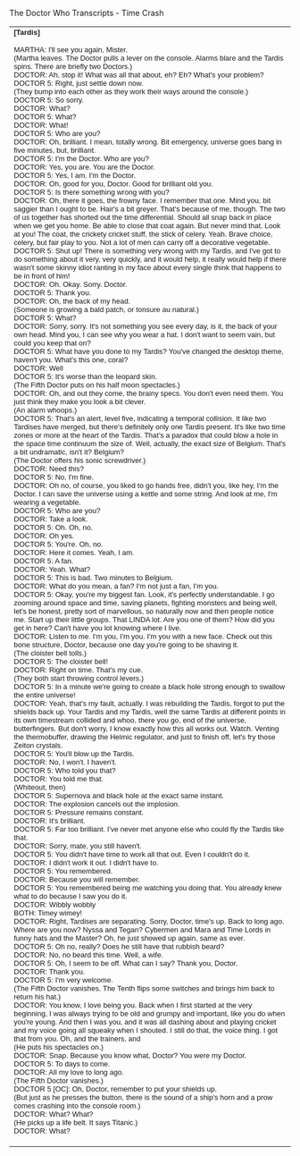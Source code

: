    The Doctor Who Transcripts - Time Crash

  

<table border="0" width="85%"><tbody><tr><td align="left" width="85%"><font face="Arial, Helvetica, sans-serif" size="2"><b>[Tardis]</b></font><p><font face="Arial, Helvetica, sans-serif" size="2">MARTHA: I'll see you again, Mister.<br>(Martha leaves. The Doctor pulls a lever on the console. Alarms blare and the Tardis spins. There are briefly two Doctors.)<br>DOCTOR: Ah, stop it! What was all that about, eh? Eh? What's your problem?<br>DOCTOR 5: Right, just settle down now.<br>(They bump into each other as they work their ways around the console.)<br>DOCTOR 5: So sorry.<br>DOCTOR: What?<br>DOCTOR 5: What?<br>DOCTOR: What!<br>DOCTOR 5: Who are you?<br>DOCTOR: Oh, brilliant. I mean, totally wrong. Bit emergency, universe goes bang in five minutes, but, brilliant.<br>DOCTOR 5: I'm the Doctor. Who are you?<br>DOCTOR: Yes, you are. You are the Doctor.<br>DOCTOR 5: Yes, I am. I'm the Doctor.<br>DOCTOR: Oh, good for you, Doctor. Good for brilliant old you.<br>DOCTOR 5: Is there something wrong with you?<br>DOCTOR: Oh, there it goes, the frowny face. I remember that one. Mind you, bit saggier than I ought to be. Hair's a bit greyer. That's because of me, though. The two of us together has shorted out the time differential. Should all snap back in place when we get you home. Be able to close that coat again. But never mind that. Look at you! The coat, the crickety cricket stuff, the stick of celery. Yeah. Brave choice, celery, but fair play to you. Not a lot of men can carry off a decorative vegetable.<br>DOCTOR 5: Shut up! There is something very wrong with my Tardis, and I've got to do something about it very, very quickly, and it would help, it really would help if there wasn't some skinny idiot ranting in my face about every single think that happens to be in front of him!<br>DOCTOR: Oh. Okay. Sorry. Doctor.<br>DOCTOR 5: Thank you.<br>DOCTOR: Oh, the back of my head.<br>(Someone is growing a bald patch, or tonsure au natural.)<br>DOCTOR 5: What?<br>DOCTOR: Sorry, sorry. It's not something you see every day, is it, the back of your own head. Mind you, I can see why you wear a hat. I don't want to seem vain, but could you keep that on?<br>DOCTOR 5: What have you done to my Tardis? You've changed the desktop theme, haven't you. What's this one, coral?<br>DOCTOR: Well<br>DOCTOR 5: It's worse than the leopard skin.<br>(The Fifth Doctor puts on his half moon spectacles.)<br>DOCTOR: Oh, and out they come, the brainy specs. You don't even need them. You just think they make you look a bit clever.<br>(An alarm whoops.)<br>DOCTOR 5: That's an alert, level five, indicating a temporal collision. It like two Tardises have merged, but there's definitely only one Tardis present. It's like two time zones or more at the heart of the Tardis. That's a paradox that could blow a hole in the space time continuum the size of. Well, actually, the exact size of Belgium. That's a bit undramatic, isn't it? Belgium?<br>(The Doctor offers his sonic screwdriver.)<br>DOCTOR: Need this?<br>DOCTOR 5: No, I'm fine.<br>DOCTOR: Oh no, of course, you liked to go hands free, didn't you, like hey, I'm the Doctor. I can save the universe using a kettle and some string. And look at me, I'm wearing a vegetable.<br>DOCTOR 5: Who are you?<br>DOCTOR: Take a look.<br>DOCTOR 5: Oh. Oh, no.<br>DOCTOR: Oh yes.<br>DOCTOR 5: You're. Oh, no.<br>DOCTOR: Here it comes. Yeah, I am.<br>DOCTOR 5: A fan.<br>DOCTOR: Yeah. What?<br>DOCTOR 5: This is bad. Two minutes to Belgium.<br>DOCTOR: What do you mean, a fan? I'm not just a fan, I'm you.<br>DOCTOR 5: Okay, you're my biggest fan. Look, it's perfectly understandable. I go zooming around space and time, saving planets, fighting monsters and being well, let's be honest, pretty sort of marvellous, so naturally now and then people notice me. Start up their little groups. That LINDA lot. Are you one of them? How did you get in here? Can't have you lot knowing where I live.<br>DOCTOR: Listen to me. I'm you, I'm you. I'm you with a new face. Check out this bone structure, Doctor, because one day you're going to be shaving it.<br>(The cloister bell tolls.)<br>DOCTOR 5: The cloister bell!<br>DOCTOR: Right on time. That's my cue.<br>(They both start throwing control levers.)<br>DOCTOR 5: In a minute we're going to create a black hole strong enough to swallow the entire universe!<br>DOCTOR: Yeah, that's my fault, actually. I was rebuilding the Tardis, forgot to put the shields back up. Your Tardis and my Tardis, well the same Tardis at different points in its own timestream collided and whoo, there you go, end of the universe, butterfingers. But don't worry, I know exactly how this all works out. Watch. Venting the thermobuffer, drawing the Helmic regulator, and just to finish off, let's fry those Zeiton crystals.<br>DOCTOR 5: You'll blow up the Tardis.<br>DOCTOR: No, I won't. I haven't.<br>DOCTOR 5: Who told you that?<br>DOCTOR: You told me that.<br>(Whiteout, then)<br>DOCTOR 5: Supernova and black hole at the exact same instant.<br>DOCTOR: The explosion cancels out the implosion.<br>DOCTOR 5: Pressure remains constant.<br>DOCTOR: It's brilliant.<br>DOCTOR 5: Far too brilliant. I've never met anyone else who could fly the Tardis like that.<br>DOCTOR: Sorry, mate, you still haven't.<br>DOCTOR 5: You didn't have time to work all that out. Even I couldn't do it.<br>DOCTOR: I didn't work it out. I didn't have to.<br>DOCTOR 5: You remembered.<br>DOCTOR: Because you will remember.<br>DOCTOR 5: You remembered being me watching you doing that. You already knew what to do because I saw you do it.<br>DOCTOR: Wibbly wobbly<br>BOTH: Timey wimey!<br>DOCTOR: Right, Tardises are separating. Sorry, Doctor, time's up. Back to long ago. Where are you now? Nyssa and Tegan? Cybermen and Mara and Time Lords in funny hats and the Master? Oh, he just showed up again, same as ever.<br>DOCTOR 5: Oh no, really? Does he still have that rubbish beard?<br>DOCTOR: No, no beard this time. Well, a wife.<br>DOCTOR 5: Oh, I seem to be off. What can I say? Thank you, Doctor.<br>DOCTOR: Thank you.<br>DOCTOR 5: I'm very welcome.<br>(The Fifth Doctor vanishes. The Tenth flips some switches and brings him back to return his hat.)<br>DOCTOR: You know, I love being you. Back when I first started at the very beginning, I was always trying to be old and grumpy and important, like you do when you're young. And then I was you, and it was all dashing about and playing cricket and my voice going all squeaky when I shouted. I still do that, the voice thing. I got that from you. Oh, and the trainers, and<br>(He puts his spectacles on.)<br>DOCTOR: Snap. Because you know what, Doctor? You were my Doctor.<br>DOCTOR 5: To days to come.<br>DOCTOR: All my love to long ago.<br>(The Fifth Doctor vanishes.)<br>DOCTOR 5 [OC]: Oh, Doctor, remember to put your shields up.<br>(But just as he presses the button, there is the sound of a ship's horn and a prow comes crashing into the console room.)<br>DOCTOR: What? What?<br>(He picks up a life belt. It says Titanic.)<br>DOCTOR: What?</font></p></td></tr></tbody></table>